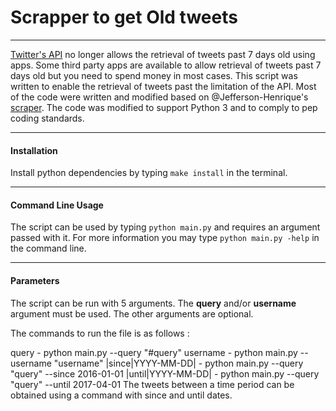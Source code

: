 # Scrapper to get Old tweets

---

[Twitter's API](https://dev.twitter.com/rest/reference/get/search/tweets) no longer allows the retrieval of tweets past 7 days old using apps. Some third party apps are available to allow retrieval of tweets past 7 days old but you need to spend money in most cases. This script was written to enable the retrieval of tweets past the limitation of the API. Most of the code were written and modified based on @Jefferson-Henrique's [scraper](https://github.com/Jefferson-Henrique/GetOldTweets-python). The code was modified to support Python 3 and to comply to pep coding standards.

---

#### Installation
Install python dependencies by typing `make install` in the terminal.

---

#### Command Line Usage
The script can be used by typing `python main.py` and requires an argument passed with it. For more information you may type `python main.py -help` in the command line.

---

#### Parameters
The script can be run with 5 arguments. The **query** and/or **username** argument must be used. The other arguments are optional.

The commands to run the file is as follows :

query - python main.py --query "#query"
username - python main.py --username "username"
|since|YYYY-MM-DD| - python main.py --query "query" --since 2016-01-01
|until|YYYY-MM-DD| - python main.py --query "query" --until 2017-04-01
The tweets between a time period can be obtained using a command with since and until dates.
